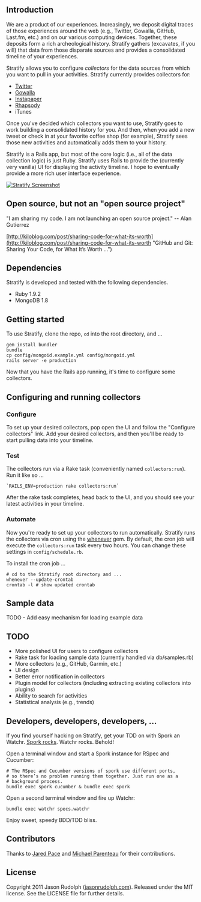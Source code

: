 ## Introduction

We are a product of our experiences. Increasingly, we deposit digital traces
of those experiences around the web (e.g., Twitter, Gowalla, GitHub, Last.fm,
etc.) and on our various computing devices. Together, these deposits form a
rich archeological history. Stratify gathers (excavates, if you will) that
data from those disparate sources and provides a consolidated timeline of
your experiences.

Stratify allows you to configure *collectors* for the data sources from which
you want to pull in your activities.  Stratify currently provides collectors
for:

* [Twitter](http://twitter.com)
* [Gowalla](http://gowalla.com)
* [Instapaper](http://instapaper.com)
* [Rhapsody](http://rhapsody.com)
* iTunes

Once you've decided which collectors you want to use, Stratify goes to work
building a consolidated history for you. And then, when you add a new tweet
or check in at your favorite coffee shop (for example), Stratify sees those
new activities and automatically adds them to your history.

Stratify is a Rails app, but most of the core logic (i.e., all of the data
collection logic) is just Ruby. Stratify uses Rails to provide the (currently
very vanilla) UI for displaying the activity timeline. I hope to eventually
provide a more rich user interface experience.

[![Stratify Screenshot](https://img.skitch.com/20110417-fkjd9gse8ubsjbnc51ganks1y3.medium.jpg)](https://skitch.com/jasonrudolph/r4155/stratify "Stratify Screenshot")


## Open source, but not an "open source project"

"I am sharing my code. I am not launching an open source project." -- Alan Gutierrez

[http://kiloblog.com/post/sharing-code-for-what-its-worth](http://kiloblog.com/post/sharing-code-for-what-its-worth "GitHub and Git: Sharing Your Code, for What It&#8217;s Worth ...")


## Dependencies

Stratify is developed and tested with the following dependencies.

* Ruby 1.9.2
* MongoDB 1.8


## Getting started

To use Stratify, clone the repo, `cd` into the root directory, and ...

    gem install bundler
    bundle
    cp config/mongoid.example.yml config/mongoid.yml
    rails server -e production

Now that you have the Rails app running, it's time to configure some collectors.


## Configuring and running collectors

### Configure

To set up your desired collectors, pop open the UI and follow the "Configure collectors" link.  Add your desired collectors, and then you'll be ready to start pulling data into your timeline.

### Test

The collectors run via a Rake task (conveniently named `collectors:run`).  Run it like so ...

    `RAILS_ENV=production rake collectors:run`

After the rake task completes, head back to the UI, and you should see your latest activities in your timeline.

### Automate

Now you're ready to set up your collectors to run automatically.  Stratify runs the collectors via cron using the [whenever](http://github.com/javan/whenever) gem.  By default, the cron job will execute the `collectors:run` task every two hours.  You can change these settings in `config/schedule.rb`.

To install the cron job ...

    # cd to the Stratify root directory and ...
    whenever --update-crontab
    crontab -l # show updated crontab


## Sample data

TODO - Add easy mechanism for loading example data


## TODO

* More polished UI for users to configure collectors
* Rake task for loading sample data (currently handled via db/samples.rb)
* More collectors (e.g., GitHub, Garmin, etc.)
* UI design
* Better error notification in collectors
* Plugin model for collectors (including extracting existing collectors into plugins)
* Ability to search for activities
* Statistical analysis (e.g., trends)


## Developers, developers, developers, ...

If you find yourself hacking on Stratify, get your TDD on with Spork an Watchr.  [Spork rocks](http://chrismdp.github.com/2010/11/getting-spork-working-now-on-rails-3-rspec-2-and-cucumber/).  Watchr rocks.  Behold!

Open a terminal window and start a Spork instance for RSpec and Cucumber:

    # The RSpec and Cucumber versions of spork use different ports, 
    # so there’s no problem running them together. Just run one as a
    # background process.
    bundle exec spork cucumber & bundle exec spork

Open a second terminal window and fire up Watchr:

    bundle exec watchr specs.watchr
    
Enjoy sweet, speedy BDD/TDD bliss.

## Contributors

Thanks to [Jared Pace](http://github.com/jdpace) and [Michael Parenteau](http://github.com/michaelparenteau) for their contributions.

## License

Copyright 2011 Jason Rudolph ([jasonrudolph.com](http://jasonrudolph.com)). Released under the MIT license. See the LICENSE file for further details.
